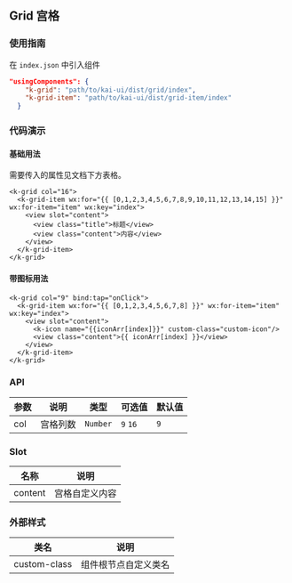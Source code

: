 ## Grid 宫格

### 使用指南
在 `index.json` 中引入组件
```json
"usingComponents": {
    "k-grid": "path/to/kai-ui/dist/grid/index",
    "k-grid-item": "path/to/kai-ui/dist/grid-item/index"
  }
```

### 代码演示

#### 基础用法
需要传入的属性见文档下方表格。

```wxml
<k-grid col="16">
  <k-grid-item wx:for="{{ [0,1,2,3,4,5,6,7,8,9,10,11,12,13,14,15] }}" wx:for-item="item" wx:key="index">
    <view slot="content">
      <view class="title">标题</view>
      <view class="content">内容</view>
    </view>
  </k-grid-item>
</k-grid>
```

#### 带图标用法

```wxml
<k-grid col="9" bind:tap="onClick">
  <k-grid-item wx:for="{{ [0,1,2,3,4,5,6,7,8] }}" wx:for-item="item" wx:key="index">
    <view slot="content">
      <k-icon name="{{iconArr[index]}}" custom-class="custom-icon"/>
      <view class="content">{{ iconArr[index] }}</view>
    </view>
  </k-grid-item>
</k-grid>
```

### API

| 参数 | 说明 | 类型 | 可选值 | 默认值 |
|-----------|-----------|-----------|-----------|-------------|
| col | 宫格列数 | `Number` | `9` `16`  | `9` |

### Slot

| 名称 | 说明 |
|-----------|-----------|
| content | 宫格自定义内容 |

### 外部样式

| 类名 | 说明 |
|-----------|-----------|
| custom-class | 组件根节点自定义类名 |

